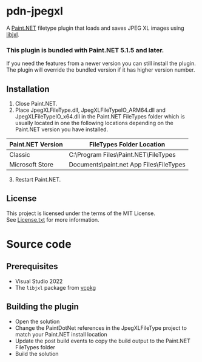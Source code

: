 # pdn-jpegxl

A [Paint.NET](http://www.getpaint.net) filetype plugin that loads and saves JPEG XL images using [libjxl](https://github.com/libjxl/libjxl).

### This plugin is bundled with Paint.NET 5.1.5 and later.

If you need the features from a newer version you can still install the plugin.
The plugin will override the bundled version if it has higher version number.

## Installation

1. Close Paint.NET.
2. Place JpegXLFileType.dll, JpegXLFileTypeIO_ARM64.dll and JpegXLFileTypeIO_x64.dll in the Paint.NET FileTypes folder which is usually located in one the following locations depending on the Paint.NET version you have installed.

  Paint.NET Version |  FileTypes Folder Location
  --------|----------
  Classic | C:\Program Files\Paint.NET\FileTypes    
  Microsoft Store | Documents\paint.net App Files\FileTypes

3. Restart Paint.NET.

## License

This project is licensed under the terms of the MIT License.   
See [License.txt](License.txt) for more information.

# Source code

## Prerequisites

* Visual Studio 2022
* The `libjxl` package from [vcpkg](https://github.com/microsoft/vcpkg)

## Building the plugin

* Open the solution
* Change the PaintDotNet references in the JpegXLFileType project to match your Paint.NET install location
* Update the post build events to copy the build output to the Paint.NET FileTypes folder
* Build the solution
